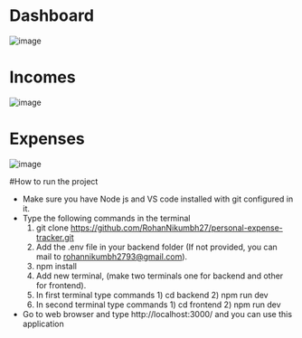# Dashboard
![image](https://github.com/RohanNikumbh27/personal-expense-tracker/assets/123468557/1d52be14-88da-406b-bba0-89381fcb1fe3)


# Incomes
![image](https://github.com/RohanNikumbh27/personal-expense-tracker/assets/123468557/e1b99c05-cc13-44cb-b979-8297e396a739)

# Expenses
![image](https://github.com/RohanNikumbh27/personal-expense-tracker/assets/123468557/ec040c6d-e4f8-41a8-969f-17a6d661ed35)


#How to run the project
* Make sure you have Node js and VS code installed with git configured in it.
* Type the following commands in the terminal
  1. git clone https://github.com/RohanNikumbh27/personal-expense-tracker.git
  2. Add the .env file in your backend folder (If not provided, you can mail to rohannikumbh2793@gmail.com).
  3. npm install
  4. Add new terminal, (make two terminals one for backend and other for frontend).
  5. In first terminal type commands
         1) cd backend
         2) npm run dev
  6. In second terminal type commands
         1) cd frontend
         2) npm run dev
* Go to web browser and type http://localhost:3000/ and you can use this application
  
